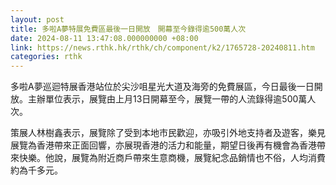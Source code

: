 ```yaml
---
layout: post
title: 多啦A夢特展免費區最後一日開放　開幕至今錄得逾500萬人次
date: 2024-08-11 13:47:08.000000000 +08:00
link: https://news.rthk.hk/rthk/ch/component/k2/1765728-20240811.htm
categories: rthk
---
```


多啦A夢巡迴特展香港站位於尖沙咀星光大道及海旁的免費展區，今日最後一日開放。主辦單位表示，展覽由上月13日開幕至今，展覽一帶的人流錄得逾500萬人次。

策展人林樹鑫表示，展覽除了受到本地市民歡迎，亦吸引外地支持者及遊客，樂見展覽為香港帶來正面回響，亦展現香港的活力和能量，期望日後再有機會為香港帶來快樂。他說，展覽為附近商戶帶來生意商機，展覽紀念品銷情也不俗，人均消費約為千多元。
